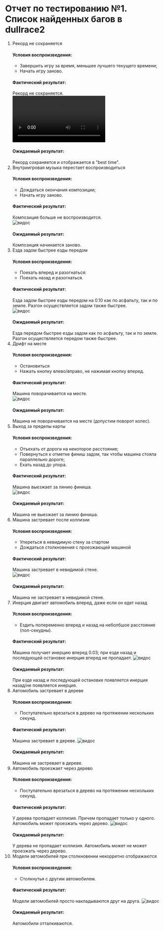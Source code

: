 # Отчет по тестированию №1. Список найденных багов в dullrace2

1. Рекорд не сохраняется  
    #### Условия воспроизведения:
    - Завершить игру за время, меньшее лучшего текущего времени;
    - Начать игру заново.  
    #### Фактический результат:
    Рекорд не сохраняется.  
    ![видос](./1.mp4)
    #### Ожидаемый результат:
    Рекорд сохраняется и отображается в "best time".
2. Внутриигровая музыка перестает воспроизводиться  
    #### Условия воспроизведения:  
    - Дождаться окончания композиции;
    - Начать игру заново.  
    #### Фактический результат:
    Композиция больше не воспроизводится.  
    ![видос]()
    #### Ожидаемый результат:  
    Композиция начинается заново.
3. Езда задом быстрее езды передом   
    #### Условия воспроизведения:
    - Поехать вперед и разогнаться:
    - Поехать назад и разогнаться.
    #### Фактический результат:
    Езда задом быстрее езды передом на 0.10 как по асфальту, так и по земле. Разгон осуществляется задом также быстрее.  
    ![видос]()
    #### Ожидаемый результат:  
    Езда передом быстрее езды задом как по асфальту, так и по земле. Разгон осуществляется передом также быстрее.
4. Дрифт на месте 
    #### Условия воспроизведения:
    - Остановиться
    - Нажать кнопку влево/вправо, не нажимая кнопку вперед.
    #### Фактический результат:
    Машина поворачивается на месте.  
    ![видос]()
    #### Ожидаемый результат:  
    Машина не поворачивается на месте (допустим поворот колес).
5. Выход за пределы карты  
    #### Условия воспроизведения:
    - Отъехать от дороги на некоторое расстояние;
    - Повернуться к отметке финиш задом, так чтобы машина стояла параллельно дороге;
    - Ехать назад до упора.
    #### Фактический результат:
    Машина выезжает за линию финиша.  
    ![видос]()
    #### Ожидаемый результат:  
    Машина не выезжает за линию финиша.
6. Машина застревает после коллизии  
    #### Условия воспроизведения:
    - Упереться в невидимую стену за стартом
    - Дождаться столкновения с проезжающей машиной
    #### Фактический результат:
    Машина застревает в невидимой стене.  
    ![видос]()
    #### Ожидаемый результат:  
    Машина не застревает в невидимой стене.
7. Инерция двигает автомобиль вперед, даже если он едет назад 
    #### Условия воспроизведения:
    - Ездить попеременно вперед и назад на неболбшое расстояние (пол-секудны).
    #### Фактический результат:
    Машина получает инерцию вперед 0.03; при езде назад и последующей остановке инерция вперед не пропадает.
    ![видос]()
    #### Ожидаемый результат:  
    При езде назад и последующей остановке появляется инерция назад/не появляется инерция.
8. Автомобиль застревает в дереве 
    #### Условия воспроизведения:
    - Поступательно врезаться в дерево на протяжении нескольких секунд.
    #### Фактический результат:
    Машина застревает в дереве.
    ![видос]()
    #### Ожидаемый результат:  
    Машина не застревает в дереве.
9. Автомобиль проезжает через дерево
    #### Условия воспроизведения:
    - Поступательно врезаться в дерево на протяжении нескольких секунд.
    #### Фактический результат:
    У дерева пропадает коллизия. Причем пропадает только у одного. Автомобиль может проезжать через дерево.
    ![видос]()
    #### Ожидаемый результат:  
    У дерева не пропадает коллизия. Автомобиль может не может проезжать через дерево.
10. Модели автомобилей при столкновении некорретно отображаются
    #### Условия воспроизведения:
    - Столкнутья с другим автомобилем.
    #### Фактический результат:
    Модели автомобилей просто накладываются друг на друга.
    ![видос]()
    #### Ожидаемый результат:  
    Автомобили отталкиваются.
